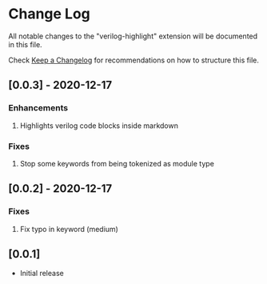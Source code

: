 # Change Log

All notable changes to the "verilog-highlight" extension will be documented in this file.

Check [Keep a Changelog](http://keepachangelog.com/) for recommendations on how to structure this file.

## [0.0.3] - 2020-12-17

### Enhancements

1. Highlights verilog code blocks inside markdown
### Fixes

1. Stop some keywords from being tokenized as module type

## [0.0.2] - 2020-12-17

### Fixes

1. Fix typo in keyword (medium)

## [0.0.1]

- Initial release

